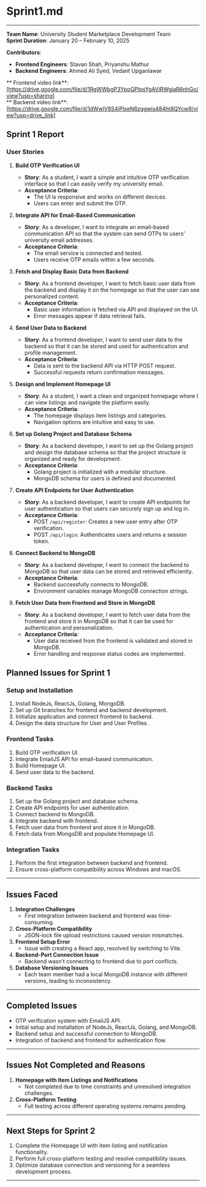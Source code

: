# Sprint1.md
---  

**Team Name**: University Student Marketplace Development Team  
**Sprint Duration**: January 20 – February 10, 2025  

**Contributors**:  
- **Frontend Engineers**: Stavan Shah, Priyanshu Mathur  
- **Backend Engineers**: Ahmed Ali Syed, Vedant Upganlawar  

** Frontend video link**: [https://drive.google.com/file/d/1RgWWbgP3YpoQPIpsYgAViRWgjaR6nhGo/view?usp=sharing]  
** Backend video link**: [https://drive.google.com/file/d/1dWwlV8S4iPlseN6zggwis484ht8QYcw9/view?usp=drive_link]  


## Sprint 1 Report  

### User Stories
1. **Build OTP Verification UI**  
   - **Story**: As a student, I want a simple and intuitive OTP verification interface so that I can easily verify my university email.  
   - **Acceptance Criteria**:  
     - The UI is responsive and works on different devices.  
     - Users can enter and submit the OTP.  

2. **Integrate API for Email-Based Communication**  
   - **Story**: As a developer, I want to integrate an email-based communication API so that the system can send OTPs to users’ university email addresses.  
   - **Acceptance Criteria**:  
     - The email service is connected and tested.  
     - Users receive OTP emails within a few seconds.  

3. **Fetch and Display Basic Data from Backend**  
   - **Story**: As a frontend developer, I want to fetch basic user data from the backend and display it on the homepage so that the user can see personalized content.  
   - **Acceptance Criteria**:  
     - Basic user information is fetched via API and displayed on the UI.  
     - Error messages appear if data retrieval fails.  

4. **Send User Data to Backend**  
   - **Story**: As a frontend developer, I want to send user data to the backend so that it can be stored and used for authentication and profile management.  
   - **Acceptance Criteria**:  
     - Data is sent to the backend API via HTTP POST request.  
     - Successful requests return confirmation messages.  

5. **Design and Implement Homepage UI**  
   - **Story**: As a student, I want a clean and organized homepage where I can view listings and navigate the platform easily.  
   - **Acceptance Criteria**:  
     - The homepage displays item listings and categories.  
     - Navigation options are intuitive and easy to use.  

6. **Set up Golang Project and Database Schema**  
   - **Story**: As a backend developer, I want to set up the Golang project and design the database schema so that the project structure is organized and ready for development.  
   - **Acceptance Criteria**:  
     - Golang project is initialized with a modular structure.  
     - MongoDB schema for users is defined and documented.

7. **Create API Endpoints for User Authentication**  
   - **Story**: As a backend developer, I want to create API endpoints for user authentication so that users can securely sign up and log in.  
   - **Acceptance Criteria**:  
     - POST `/api/register`: Creates a new user entry after OTP verification.  
     - POST `/api/login`: Authenticates users and returns a session token.  

8. **Connect Backend to MongoDB**  
   - **Story**: As a backend developer, I want to connect the backend to MongoDB so that user data can be stored and retrieved efficiently.  
   - **Acceptance Criteria**:  
     - Backend successfully connects to MongoDB.  
     - Environment variables manage MongoDB connection strings.  

9. **Fetch User Data from Frontend and Store in MongoDB**  
   - **Story**: As a backend developer, I want to fetch user data from the frontend and store it in MongoDB so that it can be used for authentication and personalization.  
   - **Acceptance Criteria**:  
     - User data received from the frontend is validated and stored in MongoDB.  
     - Error handling and response status codes are implemented.  


## Planned Issues for Sprint 1  
### Setup and Installation  
1. Install NodeJs, ReactJs, Golang, MongoDB.  
2. Set up Git branches for frontend and backend development.  
3. Initialize application and connect frontend to backend.  
4. Design the data structure for User and User Profiles.  

### Frontend Tasks  
1. Build OTP verification UI.  
2. Integrate EmailJS API for email-based communication.  
3. Build Homepage UI.  
4. Send user data to the backend.  

### Backend Tasks  
1. Set up the Golang project and database schema.  
2. Create API endpoints for user authentication.  
3. Connect backend to MongoDB.  
4. Integrate backend with frontend.  
5. Fetch user data from frontend and store it in MongoDB.  
6. Fetch data from MongoDB and populate Homepage UI.  

### Integration Tasks  
1. Perform the first integration between backend and frontend.  
2. Ensure cross-platform compatibility across Windows and macOS.  

---  

## Issues Faced  
1. **Integration Challenges**  
   - First integration between backend and frontend was time-consuming.  
2. **Cross-Platform Compatibility**  
   - JSON-lock file upload restrictions caused version mismatches.  
3. **Frontend Setup Error**  
   - Issue with creating a React app, resolved by switching to Vite.  
4. **Backend-Port Connection Issue**  
   - Backend wasn’t connecting to frontend due to port conflicts.  
5. **Database Versioning Issues**  
   - Each team member had a local MongoDB instance with different versions, leading to inconsistency.  

---  

## Completed Issues  
- OTP verification system with EmailJS API.  
- Initial setup and installation of NodeJs, ReactJs, Golang, and MongoDB.  
- Backend setup and successful connection to MongoDB.  
- Integration of backend and frontend for authentication flow.  

---  

## Issues Not Completed and Reasons  
1. **Homepage with Item Listings and Notifications**  
   - Not completed due to time constraints and unresolved integration challenges.  
2. **Cross-Platform Testing**  
   - Full testing across different operating systems remains pending.  

---  

## Next Steps for Sprint 2  
1. Complete the Homepage UI with item listing and notification functionality.  
2. Perform full cross-platform testing and resolve compatibility issues.  
3. Optimize database connection and versioning for a seamless development process.  

---  

